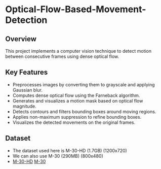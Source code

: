 # Optical-Flow-Based-Movement-Detection

## Overview

This project implements a computer vision technique to detect motion between consecutive frames using dense optical flow.

## Key Features

- Preprocesses images by converting them to grayscale and applying Gaussian blur.
- Computes dense optical flow using the Farneback algorithm.
- Generates and visualizes a motion mask based on optical flow magnitude.
- Detects contours and filters bounding boxes around moving regions.
- Applies non-maximum suppression to refine bounding boxes.
- Visualizes the detected movements on the original frames.

## Dataset

- The dataset used here is M-30-HD (1.7GB) (1200x720) 
- We can also use M-30 (290MB) (800x480)
- [M-30-HD](https://universidaddealcala-my.sharepoint.com/:u:/g/personal/gram_uah_es/ERVzfHbeq6JEplBycRHF6akBj4_9j6_hAKzCNVT6fKO0ug?&Download=1)   [M-30](https://universidaddealcala-my.sharepoint.com/:u:/g/personal/gram_uah_es/EZueCuaiFVZKlZZGRcJxpasB2xnaxDPm2MIKi9LQHROSMA?&Download=1)
